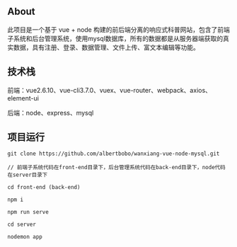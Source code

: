 ## About

此项目是一个基于 vue + node 构建的前后端分离的响应式科普网站，包含了前端子系统和后台管理系统，使用mysql数据库，所有的数据都是从服务器端获取的真实数据，具有注册、登录、数据管理、文件上传、富文本编辑等功能。

## 技术栈

前端：vue2.6.10、vue-cli3.7.0、vuex、vue-router、webpack、axios、element-ui

后端：node、express、mysql

## 项目运行

```
git clone https://github.com/albertbobo/wanxiang-vue-node-mysql.git

// 前端子系统代码在front-end目录下，后台管理系统代码在back-end目录下，node代码在server目录下

cd front-end (back-end)

npm i

npm run serve

cd server

nodemon app

```